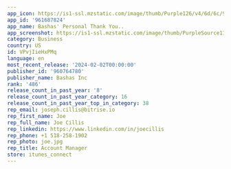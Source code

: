 ```yaml
---
app_icon: https://is1-ssl.mzstatic.com/image/thumb/Purple126/v4/6d/6c/9a/6d6c9a02-55e6-74a9-0cd7-3511ab68093b/AppIcon-1x_U007emarketing-0-9-0-85-220-0.png/1024x1024bb.png
app_id: '961687824'
app_name: Bashas' Personal Thank You..
app_screenshot: https://is1-ssl.mzstatic.com/image/thumb/PurpleSource114/v4/3b/0c/77/3b0c77a7-1a53-4cfb-94b8-65e8c57b1006/007127f1-c7ed-49eb-8f0b-0adac87633b1_6-1.png/1242x2688bb.png
category: Business
country: US
id: VPvjIieHxPMq
language: en
most_recent_release: '2024-02-02T00:00:00'
publisher_id: '960764780'
publisher_name: Bashas Inc
rank: '486'
release_count_in_past_year: '8'
release_count_in_past_year_category: 16
release_count_in_past_year_top_in_category: 38
rep_email: joseph.cillis@bitrise.io
rep_first_name: Joe
rep_full_name: Joe Cillis
rep_linkedin: https://www.linkedin.com/in/joecillis
rep_phone: +1 518-258-1902
rep_photo: joe.jpg
rep_title: Account Manager
store: itunes_connect
---
```


